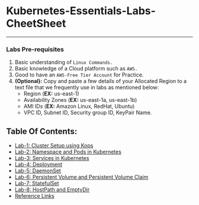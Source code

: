 # Kubernetes-Essentials-Labs-CheetSheet
---
### Labs Pre-requisites
1. Basic understanding of `Linux Commands.`
2. Basic knowledge of a Cloud platform such as `AWS.`
3. Good to have an `AWS-Free Tier Account` for Practice.
4. **(Optional):** Copy and paste a few details of your Allocated Region to a text file that we frequently use in labs as mentioned below:
     - Region (**EX:** us-east-1)
     - Availability Zones (**EX:** us-east-1a, us-east-1b)
     - AMI IDs (**EX:** Amazon Linux, RedHat, Ubuntu)
     - VPC ID, Subnet ID, Security group ID, KeyPair Name.

## Table Of Contents:
* [Lab-1: Cluster Setup using Kops](https://github.com/janjiralakirankumar/Kubernetes-Essentials-Labs-New/blob/main/1.%20Kops%20Cluster%20Creation.md)
* [Lab-2: Namespace and Pods in Kubernetes](https://github.com/janjiralakirankumar/Kubernetes-Essentials-Labs-New/blob/main/2.%20Namespace%20and%20Pods%20in%20Kubernetes.md)
* [Lab-3: Services in Kubernetes](https://github.com/janjiralakirankumar/Kubernetes-Essentials-Labs-New/blob/main/3.%20Services%20in%20Kubernetes.md)
* [Lab-4: Deployment](https://github.com/janjiralakirankumar/Kubernetes-Essentials-Labs-New/blob/main/4.%20Deployment.md)
* [Lab-5: DaemonSet](https://github.com/janjiralakirankumar/Kubernetes-Essentials-Labs-New/blob/main/5.%20DaemonSet.md)
* [Lab-6: Persistent Volume and Persistent Volume Claim](https://github.com/janjiralakirankumar/Kubernetes-Essentials-Labs-New/blob/main/6.%20Persistent%20Volume%20and%20Persistent%20Volume%20Claim.md)
* [Lab-7: StatefulSet](https://github.com/janjiralakirankumar/Kubernetes-Essentials-Labs-New/blob/main/7.%20StatefulSet.md)
* [Lab-8: HostPath and EmptyDir](https://github.com/janjiralakirankumar/Kubernetes-Essentials-Labs-New/blob/main/8.%20HostPath%20and%20EmptyDir.md)
* [Reference Links](https://github.com/janjiralakirankumar/Kubernetes-Essentials-Labs-New/blob/main/Reference%20Links.md)
